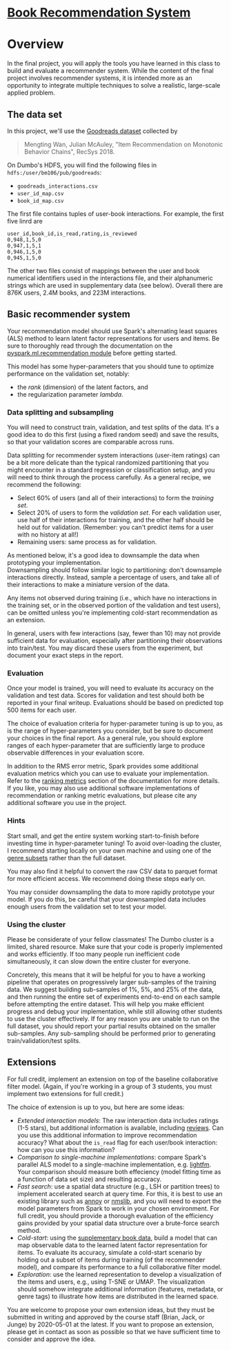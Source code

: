 # [Book Recommendation System](https://github.com/NaishengZhang/book-recommendation-system)

# Overview

In the final project, you will apply the tools you have learned in this class to build and evaluate a recommender system.  While the content of the final project involves recommender systems, it is intended more as an opportunity to integrate multiple techniques to solve a realistic, large-scale applied problem.

## The data set

In this project, we'll use the [Goodreads dataset](https://sites.google.com/eng.ucsd.edu/ucsdbookgraph/home) collected by 
> Mengting Wan, Julian McAuley, "Item Recommendation on Monotonic Behavior Chains", RecSys 2018.


On Dumbo's HDFS, you will find the following files in `hdfs:/user/bm106/pub/goodreads`:

  - `goodreads_interactions.csv`
  - `user_id_map.csv`
  - `book_id_map.csv`

The first file contains tuples of user-book interactions.  For example, the first five linrd are
```
user_id,book_id,is_read,rating,is_reviewed
0,948,1,5,0
0,947,1,5,1
0,946,1,5,0
0,945,1,5,0
```

The other two files consist of mappings between the user and book numerical identifiers used in the interactions file, and their alphanumeric strings which are used in supplementary data (see below).
Overall there are 876K users, 2.4M books, and 223M interactions.

## Basic recommender system

Your recommendation model should use Spark's alternating least squares (ALS) method to learn latent factor representations for users and items.
Be sure to thoroughly read through the documentation on the [pyspark.ml.recommendation module](https://spark.apache.org/docs/latest/api/python/pyspark.ml.html#module-pyspark.ml.recommendation) before getting started.

This model has some hyper-parameters that you should tune to optimize performance on the validation set, notably: 

  - the *rank* (dimension) of the latent factors, and
  - the regularization parameter *lambda*.

### Data splitting and subsampling

You will need to construct train, validation, and test splits of the data.
It's a good idea to do this first (using a fixed random seed) and save the results, so that your validation scores are comparable across runs.

Data splitting for recommender system interactions (user-item ratings) can be a bit more delicate than the typical randomized partitioning that you might encounter in a standard regression or classification setup, and you will need to think through the process carefully.
As a general recipe, we recommend the following:
  - Select 60% of users (and all of their interactions) to form the *training set*.
  - Select 20% of users to form the *validation set*.  For each validation user, use half of their interactions for training, and the other half should be held out for validation.  (Remember: you can't predict items for a user with no history at all!)
  - Remaining users: same process as for validation.

As mentioned below, it's a good idea to downsample the data when prototyping your implementation.  
Downsampling should follow similar logic to partitioning: don't downsample interactions directly.
Instead, sample a percentage of users, and take all of their interactions to make a miniature version of the data.

Any items not observed during training (i.e., which have no interactions in the training set, or in the observed portion of the validation and test users), can be omitted unless you're implementing cold-start recommendation as an extension.

In general, users with few interactions (say, fewer than 10) may not provide sufficient data for evaluation, especially after partitioning their observations into train/test.
You may discard these users from the experiment, but document your exact steps in the report.

### Evaluation

Once your model is trained, you will need to evaluate its accuracy on the validation and test data.
Scores for validation and test should both be reported in your final writeup.
Evaluations should be based on predicted top 500 items for each user.

The choice of evaluation criteria for hyper-parameter tuning is up to you, as is the range of hyper-parameters you consider, but be sure to document your choices in the final report.
As a general rule, you should explore ranges of each hyper-parameter that are sufficiently large to produce observable differences in your evaluation score.

In addition to the RMS error metric, Spark provides some additional evaluation metrics which you can use to evaluate your implementation.
Refer to the [ranking metrics](https://spark.apache.org/docs/latest/mllib-evaluation-metrics.html#ranking-systems) section of the documentation for more details.
If you like, you may also use additional software implementations of recommendation or ranking metric evaluations, but please cite any additional software you use in the project.

### Hints

Start small, and get the entire system working start-to-finish before investing time in hyper-parameter tuning!
To avoid over-loading the cluster, I recommend starting locally on your own machine and using one of the [genre subsets](https://sites.google.com/eng.ucsd.edu/ucsdbookgraph/home#h.p_VCP_qovwtnn1) rather than the full dataset.

You may also find it helpful to convert the raw CSV data to parquet format for more efficient access.
We recommend doing these steps early on.

You may consider downsampling the data to more rapidly prototype your model.
If you do this, be careful that your downsampled data includes enough users from the validation set to test your model.


### Using the cluster

Please be considerate of your fellow classmates!  The Dumbo cluster is a limited, shared resource.  Make sure that your code is properly implemented and works efficiently.  If too many people run inefficient code simultaneously, it can slow down the entire cluster for everyone.

Concretely, this means that it will be helpful for you to have a working pipeline that operates on progressively larger sub-samples of the training data.
We suggest building sub-samples of 1%, 5%, and 25% of the data, and then running the entire set of experiments end-to-end on each sample before attempting the entire dataset.
This will help you make efficient progress and debug your implementation, while still allowing other students to use the cluster effectively.
If for any reason you are unable to run on the full dataset, you should report your partial results obtained on the smaller sub-samples.
Any sub-sampling should be performed prior to generating train/validation/test splits.


## Extensions

For full credit, implement an extension on top of the baseline collaborative filter model.  (Again, if you're working in a group of 3 students, you must implement two extensions for full credit.)

The choice of extension is up to you, but here are some ideas:

   - *Extended interaction models*: The raw interaction data includes ratings (1-5 stars), but additional information is available, including [reviews](https://sites.google.com/eng.ucsd.edu/ucsdbookgraph/reviews?authuser=0).  Can you use this additional information to improve recommendation accuracy?  What about the `is_read` flag for each user/book interaction: how can you use this information?
   - *Comparison to single-machine implementations*: compare Spark's parallel ALS model to a single-machine implementation, e.g. [lightfm](https://github.com/lyst/lightfm).  Your comparison should measure both effeciency (model fitting time as a function of data set size) and resulting accuracy.
  - *Fast search*: use a spatial data structure (e.g., LSH or partition trees) to implement accelerated search at query time.  For this, it is best to use an existing library such as [annoy](https://github.com/spotify/annoy) or [nmslib](https://github.com/nmslib/nmslib), and you will need to export the model parameters from Spark to work in your chosen environment.  For full credit, you should provide a thorough evaluation of the efficiency gains provided by your spatial data structure over a brute-force search method.
  - *Cold-start*: using the [supplementary book data](https://sites.google.com/eng.ucsd.edu/ucsdbookgraph/books?authuser=0), build a model that can map observable data to the learned latent factor representation for items.  To evaluate its accuracy, simulate a cold-start scenario by holding out a subset of items during training (of the recommender model), and compare its performance to a full collaborative filter model.
  - *Exploration*: use the learned representation to develop a visualization of the items and users, e.g., using T-SNE or UMAP.  The visualization should somehow integrate additional information (features, metadata, or genre tags) to illustrate how items are distributed in the learned space.

You are welcome to propose your own extension ideas, but they must be submitted in writing and approved by the course staff (Brian, Jack, or Junge) by 2020-05-01 at the latest.  If you want to propose an extension, please get in contact as soon as possible so that we have sufficient time to consider and approve the idea.
